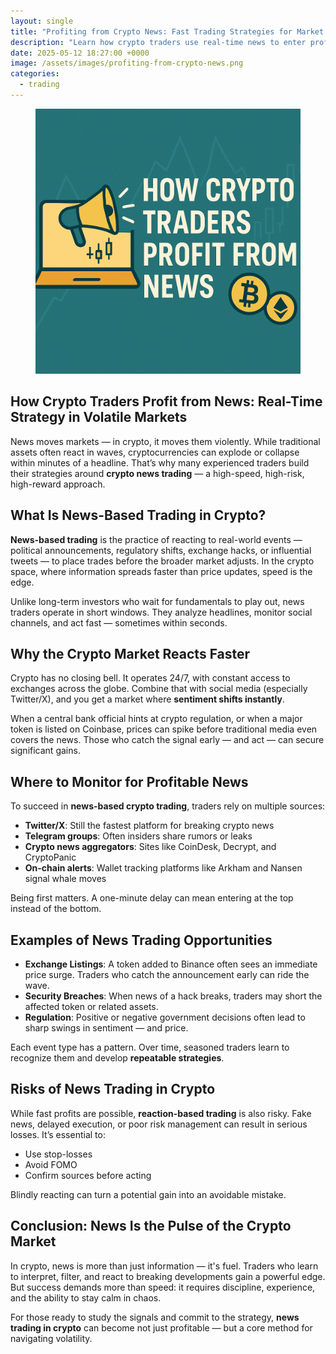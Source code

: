 ```yaml
---
layout: single
title: "Profiting from Crypto News: Fast Trading Strategies for Market Volatility"
description: "Learn how crypto traders use real-time news to enter profitable trades in volatile markets. Discover strategies, tools, and risks of news-based crypto"
date: 2025-05-12 18:27:00 +0000
image: /assets/images/profiting-from-crypto-news.png
categories: 
  - trading
---
```


<figure style="text-align: center;">
  <img src="/assets/images/profiting-from-crypto-news.png" alt="How Crypto Traders Profit from News: Real-Time Strategy in Volatile Markets" width="1024" style="max-width:100%; height:auto;" />
</figure>

<h2>How Crypto Traders Profit from News: Real-Time Strategy in Volatile Markets</h2>

<p>News moves markets — in crypto, it moves them violently. While traditional assets often react in waves, cryptocurrencies can explode or collapse within minutes of a headline. That’s why many experienced traders build their strategies around <strong>crypto news trading</strong> — a high-speed, high-risk, high-reward approach.</p>

<h2>What Is News-Based Trading in Crypto?</h2>

<p><strong>News-based trading</strong> is the practice of reacting to real-world events — political announcements, regulatory shifts, exchange hacks, or influential tweets — to place trades before the broader market adjusts. In the crypto space, where information spreads faster than price updates, speed is the edge.</p>

<p>Unlike long-term investors who wait for fundamentals to play out, news traders operate in short windows. They analyze headlines, monitor social channels, and act fast — sometimes within seconds.</p>

<h2>Why the Crypto Market Reacts Faster</h2>

<p>Crypto has no closing bell. It operates 24/7, with constant access to exchanges across the globe. Combine that with social media (especially Twitter/X), and you get a market where <strong>sentiment shifts instantly</strong>.</p>

<p>When a central bank official hints at crypto regulation, or when a major token is listed on Coinbase, prices can spike before traditional media even covers the news. Those who catch the signal early — and act — can secure significant gains.</p>

<h2>Where to Monitor for Profitable News</h2>

<p>To succeed in <strong>news-based crypto trading</strong>, traders rely on multiple sources:</p>

<ul>
  <li><strong>Twitter/X</strong>: Still the fastest platform for breaking crypto news</li>
  <li><strong>Telegram groups</strong>: Often insiders share rumors or leaks</li>
  <li><strong>Crypto news aggregators</strong>: Sites like CoinDesk, Decrypt, and CryptoPanic</li>
  <li><strong>On-chain alerts</strong>: Wallet tracking platforms like Arkham and Nansen signal whale moves</li>
</ul>

<p>Being first matters. A one-minute delay can mean entering at the top instead of the bottom.</p>

<h2>Examples of News Trading Opportunities</h2>

<ul>
  <li><strong>Exchange Listings</strong>: A token added to Binance often sees an immediate price surge. Traders who catch the announcement early can ride the wave.</li>
  <li><strong>Security Breaches</strong>: When news of a hack breaks, traders may short the affected token or related assets.</li>
  <li><strong>Regulation</strong>: Positive or negative government decisions often lead to sharp swings in sentiment — and price.</li>
</ul>

<p>Each event type has a pattern. Over time, seasoned traders learn to recognize them and develop <strong>repeatable strategies</strong>.</p>

<h2>Risks of News Trading in Crypto</h2>

<p>While fast profits are possible, <strong>reaction-based trading</strong> is also risky. Fake news, delayed execution, or poor risk management can result in serious losses. It’s essential to:</p>

<ul>
  <li>Use stop-losses</li>
  <li>Avoid FOMO</li>
  <li>Confirm sources before acting</li>
</ul>

<p>Blindly reacting can turn a potential gain into an avoidable mistake.</p>

<h2>Conclusion: News Is the Pulse of the Crypto Market</h2>

<p>In crypto, news is more than just information — it's fuel. Traders who learn to interpret, filter, and react to breaking developments gain a powerful edge. But success demands more than speed: it requires discipline, experience, and the ability to stay calm in chaos.</p>

<p>For those ready to study the signals and commit to the strategy, <strong>news trading in crypto</strong> can become not just profitable — but a core method for navigating volatility.</p>
